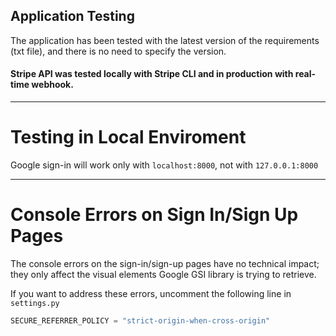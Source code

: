 ## Application Testing

The application has been tested with the latest version of the requirements (txt file), and there is no need to specify the version.

#### Stripe API was tested locally with Stripe CLI and in production with real-time webhook.

---

# Testing in Local Enviroment

Google sign-in will work only with `localhost:8000`, not with `127.0.0.1:8000`

---

# Console Errors on Sign In/Sign Up Pages

The console errors on the sign-in/sign-up pages have no technical impact; they only affect the visual elements Google GSI library is trying to retrieve.

If you want to address these errors, uncomment the following line in `settings.py`

```python
SECURE_REFERRER_POLICY = "strict-origin-when-cross-origin"
```
